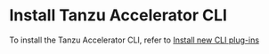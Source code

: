 # Install Tanzu Accelerator CLI

To install the Tanzu Accelerator CLI, refer to [Install new CLI plug-ins](../tanzu-cli.hbs.md)
